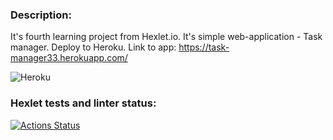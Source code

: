 ### Description:
It's fourth learning project from Hexlet.io.
It's simple web-application - Task manager.
Deploy to Heroku.
Link to app: https://task-manager33.herokuapp.com/

![Heroku](https://img.shields.io/badge/heroku-%23430098.svg?style=for-the-badge&logo=heroku&logoColor=white)

### Hexlet tests and linter status:
[![Actions Status](https://github.com/Morozov33/python-project-52/workflows/hexlet-check/badge.svg)](https://github.com/Morozov33/python-project-52/actions)
